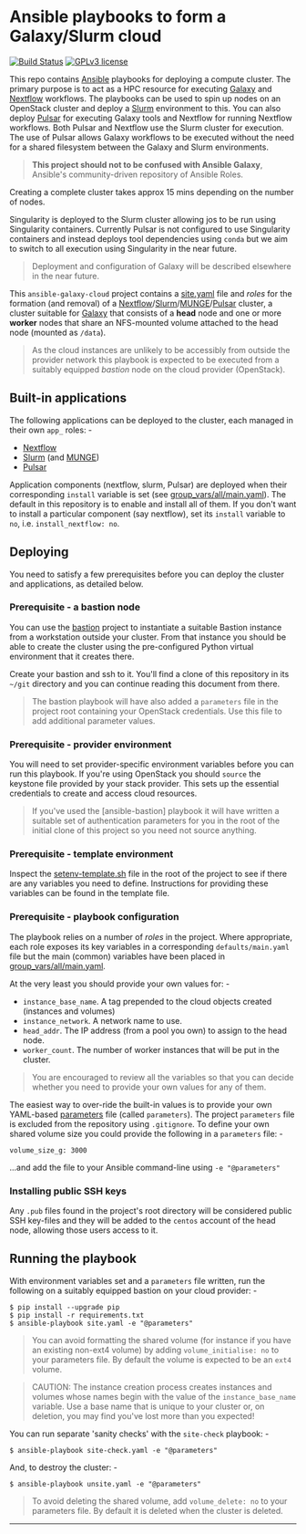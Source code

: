 # Ansible playbooks to form a Galaxy/Slurm cloud

[![Build Status](https://travis-ci.com/InformaticsMatters/ansible-galaxy-cloud.svg?branch=master)](https://travis-ci.com/InformaticsMatters/ansible-galaxy-cloud)
[![GPLv3 license](https://img.shields.io/badge/License-GPLv3-blue.svg)](http://perso.crans.org/besson/LICENSE.html)

This repo contains [Ansible] playbooks for deploying a compute cluster. The 
primary purpose is to act as a HPC resource for executing [Galaxy] and
[Nextflow] workflows. The playbooks can be used to spin up nodes on an
OpenStack cluster and deploy a [Slurm] environment to this. You can also
deploy [Pulsar] for executing Galaxy tools and Nextflow for running Nextflow
workflows. Both Pulsar and Nextflow use the Slurm cluster for execution.
The use of Pulsar allows Galaxy workflows to be executed without the need
for a shared filesystem between the Galaxy and Slurm environments.

>   **This project should not to be confused with Ansible Galaxy**, Ansible's
    community-driven repository of Ansible Roles.
     
Creating a complete cluster takes approx 15 mins depending on the number of
nodes.

Singularity is deployed to the Slurm cluster allowing jos to be run using
Singularity containers. Currently Pulsar is not configured to use Singularity
containers and instead deploys tool dependencies using `conda` but we aim to
switch to all execution using Singularity in the near future.

>   Deployment and configuration of Galaxy will be described elsewhere
    in the near future.

This `ansible-galaxy-cloud` project contains a [site.yaml](site.yaml) file and
_roles_ for the formation (and removal) of a [Nextflow]/[Slurm]/[MUNGE]/[Pulsar]
cluster, a cluster suitable for [Galaxy] that consists of a **head** node and
one or more **worker** nodes that share an NFS-mounted volume attached to
the head node (mounted as `/data`). 

>   As the cloud instances are unlikely to be accessibly from outside the
    provider network this playbook is expected to be executed from a 
    suitably equipped _bastion_ node on the cloud provider (OpenStack).

## Built-in applications
The following applications can be deployed to the cluster, each managed in
their own `app_` roles: -

-   [Nextflow]
-   [Slurm] (and [MUNGE])
-   [Pulsar]

Application components (nextflow, slurm, Pulsar) are deployed when their
corresponding `install` variable is set (see [group_vars/all/main.yaml](group_vars/all/main.yaml)).
The default in this repository is to enable and install all of them.
If you don't want to install a particular component (say nextflow), set its
`install` variable to `no`, i.e. `install_nextflow: no`.

## Deploying
You need to satisfy a few prerequisites before you can deploy the cluster
and applications, as detailed below.

### Prerequisite - a bastion node
You can use the [bastion] project to instantiate a suitable
Bastion instance from a workstation outside your cluster. From that
instance you should be able to create the cluster using the pre-configured
Python virtual environment that it creates there.

Create your bastion and ssh to it. You'll find a clone of this
repository in its `~/git` directory and you can continue reading this
document from there.

>   The bastion playbook will have also added a `parameters` file in the
    project root containing your OpenStack credentials. Use this file to add
    additional parameter values. 

### Prerequisite - provider environment
You will need to set provider-specific environment variables before you
can run this playbook. If you're using OpenStack you should `source` the
keystone file provided by your stack provider. This sets up the essential
credentials to create and access cloud resources.

>   If you've used the [ansible-bastion] playbook it will have written a
    suitable set of authentication parameters for you in the root
    of the initial clone of this project so you need not source anything.

### Prerequisite - template environment
Inspect the [setenv-template.sh](setenv-template.sh) file in the root of the
project to see if there are any variables you need to define. Instructions for
providing these variables can be found in the template file.

### Prerequisite - playbook configuration
The playbook relies on a number of _roles_ in the project. Where appropriate,
each role exposes its key variables in a corresponding `defaults/main.yaml`
file but the main (common) variables have been placed in
[group_vars/all/main.yaml](group_vars/all/main.yaml).

At the very least you should provide your own values for: -

-   `instance_base_name`. A tag prepended to the cloud objects created
    (instances and volumes)
-   `instance_network`. A network name to use.
-   `head_addr`. The IP address (from a pool you own) to assign to the
    head node.
-   `worker_count`. The number of worker instances that will be put in the
    cluster.

>   You are encouraged to review all the variables so that you can decide
    whether you need to provide your own values for any of them.  

The easiest way to over-ride the built-in values is to provide your
own YAML-based [parameters] file (called `parameters`). The project
`parameters` file is excluded from the repository using `.gitignore`.
To define your own shared volume size you could provide the following in
a `parameters` file: -

    volume_size_g: 3000

...and add the file to your Ansible command-line using `-e "@parameters"`

### Installing public SSH keys
Any `.pub` files found in the project's root directory will be considered
public SSH key-files and they will be added to the `centos` account of the
head node, allowing those users access to it.
  
## Running the playbook
With environment variables set and a `parameters` file written,
run the following on a suitably equipped bastion on your cloud provider: -

    $ pip install --upgrade pip
    $ pip install -r requirements.txt
    $ ansible-playbook site.yaml -e "@parameters"

>   You can avoid formatting the shared volume (for instance if
    you have an existing non-ext4 volume) by adding `volume_initialise: no`
    to your parameters file. By default the volume is expected to
    be an `ext4` volume.
    
>   CAUTION: The instance creation process creates instances and volumes whose
    names begin with the value of the `instance_base_name` variable. Use a
    base name that is unique to your cluster or, on deletion, you may find
    you've lost more than you expected!

You can run separate 'sanity checks' with the `site-check` playbook: -

    $ ansible-playbook site-check.yaml -e "@parameters"

And, to destroy the cluster: -

    $ ansible-playbook unsite.yaml -e "@parameters"

>   To avoid deleting the shared volume, add `volume_delete: no` to your
    parameters file. By default it is deleted when the cluster is deleted.
    
---

[ansible]: https://www.ansible.com/
[bastion]: https://github.com/InformaticsMatters/ansible-bastion
[galaxy]: https://docs.galaxyproject.org/en/latest/index.html
[munge]: https://dun.github.io/munge/
[nextflow]: https://www.nextflow.io
[parameters]: https://docs.ansible.com/ansible/latest/user_guide/playbooks_variables.html#passing-variables-on-the-command-line
[pulsar]: https://pulsar.readthedocs.io/en/latest/index.html
[slurm]: https://slurm.schedmd.com/documentation.html
